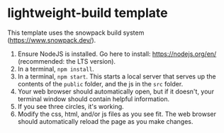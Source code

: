 # lightweight-build template

This template uses the snowpack build system (https://www.snowpack.dev/).

1. Ensure NodeJS is installed.  Go here to install: https://nodejs.org/en/ (recommended: the LTS version).
2. In a terminal, `npm install`.
3. In a terminal, `npm start`. This starts a local server that serves up the contents of the `public` folder, and the js
in the `src` folder.
4. Your web browser should automatically open, but if it doesn't, your terminal window should contain
helpful information.
5. If you see three circles, it's working.
6. Modify the css, html, and/or js files as you see fit. The web browser should automatically reload the page as you
make changes.
